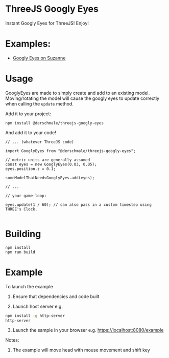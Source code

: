 # ThreeJS Googly Eyes

Instant Googly Eyes for ThreeJS! Enjoy!

# Examples:

- [Googly Eyes on Suzanne](https://derschmale.github.io/threejs-googly-eyes/example/index.html)

# Usage

GooglyEyes are made to simply create and add to an existing model. Moving/rotating the model will cause the googly eyes
to update correctly when calling the `update` method.

Add it to your project:
```
npm install @derschmale/threejs-googly-eyes
```

And add it to your code!

```
// ... (whatever ThreeJS code)

import GooglyEyes from "@derschmale/threejs-googly-eyes";

// metric units are generally assumed
const eyes = new GooglyEyes(0.03, 0.05);
eyes.position.z = 0.1;

someModelThatNeedsGooglyEyes.add(eyes);

// ...

// your game-loop:

eyes.update(1 / 60); // can also pass in a custom timestep using THREE's Clock.


```

# Building

```
npm install
npm run build
```

# Example

To launch the example

1. Ensure that dependencies and code built

1. Launch host server e.g.


```bash
npm install -g http-server
http-server
```

3. Launch the sample in your browser e.g. [https://localhost:8080/example](https://localhost:8080/example)

Notes:
1. The example will move head with mouse movement and shift key

